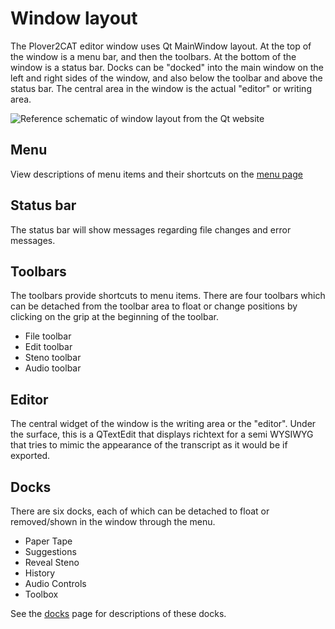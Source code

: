 # Window layout

The Plover2CAT editor window uses Qt MainWindow layout. At the top of the window is a menu bar, and then the toolbars. At the bottom of the window is a status bar. Docks can be "docked" into the main window on the left and right sides of the window, and also below the toolbar and above the status bar. The central area in the window is the actual "editor" or writing area.

![Reference schematic of window layout from the Qt website](https://doc.qt.io/qt-6/images/mainwindowlayout.png)

## Menu

View descriptions of menu items and their shortcuts on the [menu page](menu.md)

## Status bar

The status bar will show messages regarding file changes and error messages.

## Toolbars

The toolbars provide shortcuts to menu items. There are four toolbars which can be detached from the toolbar area to float or change positions by clicking on the grip at the beginning of the toolbar.

- File toolbar
- Edit toolbar
- Steno toolbar
- Audio toolbar

## Editor

The central widget of the window is the writing area or the "editor". Under the surface, this is a QTextEdit that displays richtext for a semi WYSIWYG that tries to mimic the appearance of the transcript as it would be if exported.

## Docks

There are six docks, each of which can be detached to float or removed/shown in the window through the menu.

- Paper Tape
- Suggestions
- Reveal Steno
- History
- Audio Controls
- Toolbox

See the [docks](docs.md) page for descriptions of these docks.